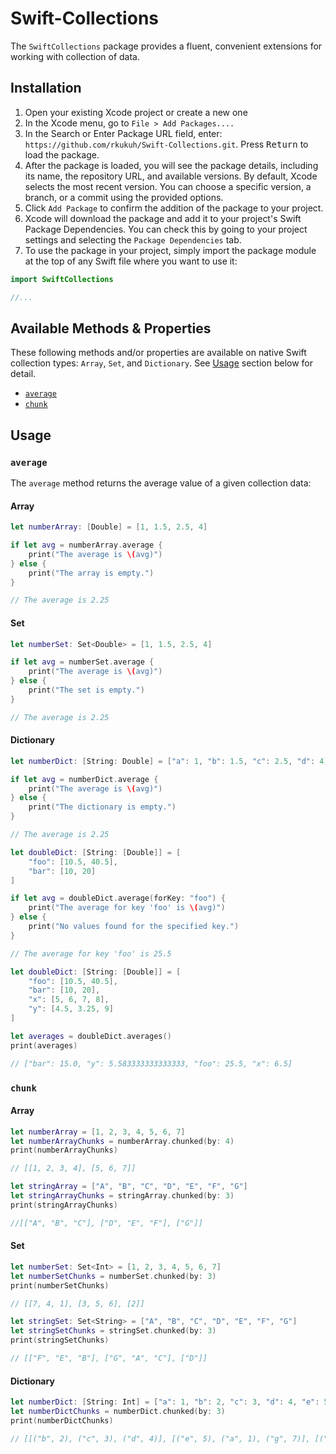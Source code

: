 # Swift-Collections

The `SwiftCollections` package provides a fluent, convenient extensions for working with collection of data.

## Installation

1. Open your existing Xcode project or create a new one
2. In the Xcode menu, go to `File > Add Packages....`
3. In the Search or Enter Package URL field, enter: `https://github.com/rkukuh/Swift-Collections.git`. Press <kbd>Return</kbd> to load the package.
4. After the package is loaded, you will see the package details, including its name, the repository URL, and available versions. By default, Xcode selects the most recent version. You can choose a specific version, a branch, or a commit using the provided options.
5. Click `Add Package` to confirm the addition of the package to your project.
6. Xcode will download the package and add it to your project's Swift Package Dependencies. You can check this by going to your project settings and selecting the `Package Dependencies` tab.
7. To use the package in your project, simply import the package module at the top of any Swift file where you want to use it:

```swift
import SwiftCollections

//...
```

## Available Methods & Properties

These following methods and/or properties are available on native Swift collection types: `Array`, `Set`, and `Dictionary`. 
See [Usage](https://github.com/rkukuh/Swift-Collections/edit/main/README.md#usage) section below for detail.

- [`average`](https://github.com/rkukuh/Swift-Collections/edit/main/README.md#average)
- [`chunk`](https://github.com/rkukuh/Swift-Collections/edit/main/README.md#chunk)

## Usage

### `average`

The `average` method returns the average value of a given collection data:

#### Array

```swift
let numberArray: [Double] = [1, 1.5, 2.5, 4]

if let avg = numberArray.average {
    print("The average is \(avg)")
} else {
    print("The array is empty.")
}

// The average is 2.25
```

#### Set

```swift
let numberSet: Set<Double> = [1, 1.5, 2.5, 4]

if let avg = numberSet.average {
    print("The average is \(avg)")
} else {
    print("The set is empty.")
}

// The average is 2.25
```

#### Dictionary

```swift
let numberDict: [String: Double] = ["a": 1, "b": 1.5, "c": 2.5, "d": 4]

if let avg = numberDict.average {
    print("The average is \(avg)")
} else {
    print("The dictionary is empty.")
}

// The average is 2.25
```

```swift
let doubleDict: [String: [Double]] = [
    "foo": [10.5, 40.5],
    "bar": [10, 20]
]

if let avg = doubleDict.average(forKey: "foo") {
    print("The average for key 'foo' is \(avg)")
} else {
    print("No values found for the specified key.")
}

// The average for key 'foo' is 25.5
```

```swift
let doubleDict: [String: [Double]] = [
    "foo": [10.5, 40.5],
    "bar": [10, 20],
    "x": [5, 6, 7, 8],
    "y": [4.5, 3.25, 9]
]

let averages = doubleDict.averages()
print(averages)

// ["bar": 15.0, "y": 5.583333333333333, "foo": 25.5, "x": 6.5]
```

### `chunk`

#### Array

```swift
let numberArray = [1, 2, 3, 4, 5, 6, 7]
let numberArrayChunks = numberArray.chunked(by: 4)
print(numberArrayChunks) 

// [[1, 2, 3, 4], [5, 6, 7]]
```

```swift
let stringArray = ["A", "B", "C", "D", "E", "F", "G"]
let stringArrayChunks = stringArray.chunked(by: 3)
print(stringArrayChunks) 

//[["A", "B", "C"], ["D", "E", "F"], ["G"]]
```

#### Set

```swift
let numberSet: Set<Int> = [1, 2, 3, 4, 5, 6, 7]
let numberSetChunks = numberSet.chunked(by: 3)
print(numberSetChunks)

// [[7, 4, 1], [3, 5, 6], [2]]
```

```swift
let stringSet: Set<String> = ["A", "B", "C", "D", "E", "F", "G"]
let stringSetChunks = stringSet.chunked(by: 3)
print(stringSetChunks)

// [["F", "E", "B"], ["G", "A", "C"], ["D"]]
```

#### Dictionary

```swift
let numberDict: [String: Int] = ["a": 1, "b": 2, "c": 3, "d": 4, "e": 5, "f": 6, "g": 7]
let numberDictChunks = numberDict.chunked(by: 3)
print(numberDictChunks)

// [[("b", 2), ("c", 3), ("d", 4)], [("e", 5), ("a", 1), ("g", 7)], [("f", 6)]]
```
